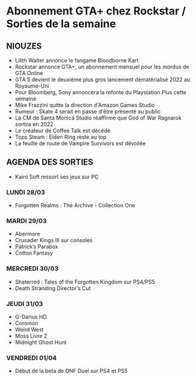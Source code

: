 # Abonnement GTA+ chez Rockstar / Sorties de la semaine

## NIOUZES

- Lilith Walter annonce le fangame Bloodborne Kart
- Rockstar annonce GTA+, un abonnement mensuel pour les mordus de GTA Online
- GTA 5 devient le deuxième plus gros lancement dématérialisé 2022 au Royaume-Uni
- Pour Bloomberg, Sony annoncera la refonte du Playstation Plus cette semaine
- Mike Frazzini quitte la direction d'Amazon Games Studio
- Rumeur : Skate 4 serait en passe d'être présenté au public
- La CM de Santa Monica Studio réaffirme que God of War Ragnarok sortira en 2022
- Le créateur de Coffee Talk est décédé
- Tops Steam : Elden Ring reste au top
- La feuille de route de Vampire Survivors est dévoilée

## AGENDA DES SORTIES

- Kairo Soft ressort ses jeux sur PC

### LUNDI 28/03

- Forgotten Realms : The Archive - Collection One

### MARDI 29/03

- Abermore
- Crusader Kings III sur consoles
- Patrick’s Parabox
- Cotton Fantasy

### MERCREDI 30/03

- Shaterred : Tales of the Forgotten Kingdom sur PS4/PS5
- Death Stranding Director’s Cut

### JEUDI 31/03

- G-Darius HD
- Coromon
- Weird West
- Moss Livre 2
- Midnight Ghost Hunt

### VENDREDI 01/04

- Début de la beta de DNF Duel sur PS4 et PS5
